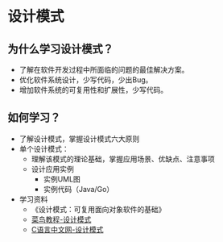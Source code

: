 # 设计模式
## 为什么学习设计模式？
* 了解在软件开发过程中所面临的问题的最佳解决方案。
* 优化软件系统设计，少写代码，少出Bug。
* 增加软件系统的可复用性和扩展性，少写代码。
## 如何学习？
* 了解设计模式，掌握设计模式六大原则
* 单个设计模式：
    * 理解该模式的理论基础，掌握应用场景、优缺点、注意事项
    * 设计应用实例
        * 实例UML图
        * 实例代码（Java/Go）
* 学习资料
    * 《设计模式：可复用面向对象软件的基础》
    * [菜鸟教程-设计模式](https://www.runoob.com/design-pattern/design-pattern-intro.html)
    * [C语言中文网-设计模式](http://c.biancheng.net/view/1320.html)